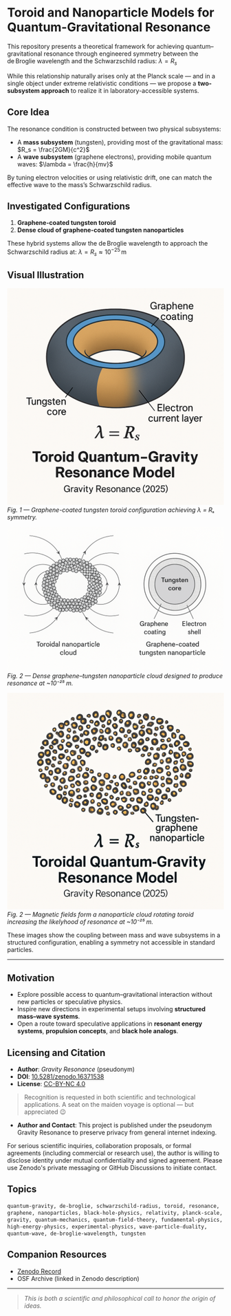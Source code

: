 # Toroid and Nanoparticle Models for Quantum-Gravitational Resonance

This repository presents a theoretical framework for achieving quantum–gravitational resonance through engineered symmetry between the de Broglie wavelength and the Schwarzschild radius:
$\lambda = R_s$

While this relationship naturally arises only at the Planck scale — and in a single object under extreme relativistic conditions — we propose a **two-subsystem approach** to realize it in laboratory-accessible systems.

## Core Idea

The resonance condition is constructed between two physical subsystems:

* A **mass subsystem** (tungsten), providing most of the gravitational mass:
  $R_s = \frac{2GM}{c^2}$
* A **wave subsystem** (graphene electrons), providing mobile quantum waves:
  $\lambda = \frac{h}{mv}$

By tuning electron velocities or using relativistic drift, one can match the effective wave to the mass’s Schwarzschild radius.

## Investigated Configurations

1. **Graphene-coated tungsten toroid**
2. **Dense cloud of graphene-coated tungsten nanoparticles**

These hybrid systems allow the de Broglie wavelength to approach the Schwarzschild radius at:
$\lambda = R_s \approx 10^{-25} \, \text{m}$

## Visual Illustration

![Toroid Resonance Model](./TungstenGrapheneToroid.png)  
*Fig. 1 — Graphene-coated tungsten toroid configuration achieving λ = Rₛ symmetry.*

![Nanoparticle Cloud Resonance](./NanoparticleCloud.png)  
*Fig. 2 — Dense graphene–tungsten nanoparticle cloud designed to produce resonance at ~10⁻²⁵ m.*

![Nanoparticle Cloud in the form of Toroid](./NanoparticleCloudToroid.png)  
*Fig. 2 — Magnetic fields form a nanoparticle cloud rotating toroid increasing the likelyhood of resonance at ~10⁻²⁵ m.*

These images show the coupling between mass and wave subsystems in a structured configuration, enabling a symmetry not accessible in standard particles.

---

## Motivation

* Explore possible access to quantum–gravitational interaction without new particles or speculative physics.
* Inspire new directions in experimental setups involving **structured mass–wave systems**.
* Open a route toward speculative applications in **resonant energy systems**, **propulsion concepts**, and **black hole analogs**.

## Licensing and Citation

* **Author**: *Gravity Resonance* (pseudonym)
* **DOI**: [10.5281/zenodo.16371538](https://doi.org/10.5281/zenodo.16371538)
* **License**: [CC-BY-NC 4.0](https://creativecommons.org/licenses/by-nc/4.0/)

> Recognition is requested in both scientific and technological applications. A seat on the maiden voyage is optional — but appreciated 😉


* **Author and Contact**:
This project is published under the pseudonym Gravity Resonance to preserve privacy from general internet indexing.

For serious scientific inquiries, collaboration proposals, or formal agreements (including commercial or research use), the author is willing to disclose identity under mutual confidentiality and signed agreement. Please use Zenodo's private messaging or GitHub Discussions to initiate contact.


## Topics

```text
quantum-gravity, de-broglie, schwarzschild-radius, toroid, resonance,
graphene, nanoparticles, black-hole-physics, relativity, planck-scale,
gravity, quantum-mechanics, quantum-field-theory, fundamental-physics,
high-energy-physics, experimental-physics, wave-particle-duality,
quantum-wave, de-broglie-wavelength, tungsten
```

## Companion Resources

* [Zenodo Record](https://zenodo.org/record/16371538)
* OSF Archive (linked in Zenodo description)

---
> *This is both a scientific and philosophical call to honor the origin of ideas.*
